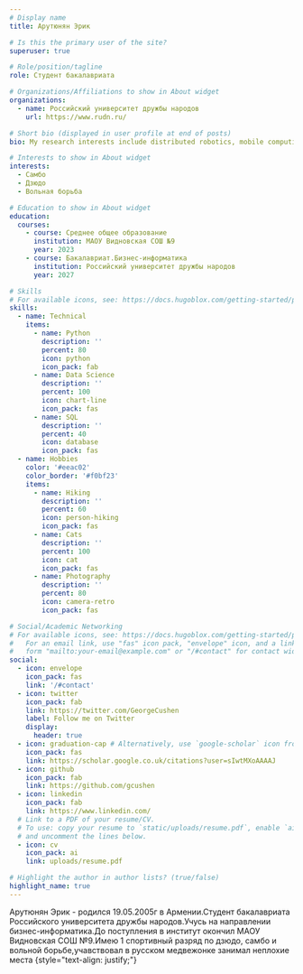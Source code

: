 ```yaml
---
# Display name
title: Арутюнян Эрик

# Is this the primary user of the site?
superuser: true

# Role/position/tagline
role: Студент бакалавриата

# Organizations/Affiliations to show in About widget
organizations:
  - name: Российский университет дружбы народов
    url: https://www.rudn.ru/

# Short bio (displayed in user profile at end of posts)
bio: My research interests include distributed robotics, mobile computing and programmable matter.

# Interests to show in About widget
interests:
  - Самбо
  - Дзюдо
  - Вольная борьба

# Education to show in About widget
education:
  courses:
    - course: Среднее общее образование
      institution: МАОУ Видновская СОШ №9
      year: 2023
    - course: Бакалавриат.Бизнес-информатика
      institution: Российский университет дружбы народов
      year: 2027

# Skills
# For available icons, see: https://docs.hugoblox.com/getting-started/page-builder/#icons
skills:
  - name: Technical
    items:
      - name: Python
        description: ''
        percent: 80
        icon: python
        icon_pack: fab
      - name: Data Science
        description: ''
        percent: 100
        icon: chart-line
        icon_pack: fas
      - name: SQL
        description: ''
        percent: 40
        icon: database
        icon_pack: fas
  - name: Hobbies
    color: '#eeac02'
    color_border: '#f0bf23'
    items:
      - name: Hiking
        description: ''
        percent: 60
        icon: person-hiking
        icon_pack: fas
      - name: Cats
        description: ''
        percent: 100
        icon: cat
        icon_pack: fas
      - name: Photography
        description: ''
        percent: 80
        icon: camera-retro
        icon_pack: fas

# Social/Academic Networking
# For available icons, see: https://docs.hugoblox.com/getting-started/page-builder/#icons
#   For an email link, use "fas" icon pack, "envelope" icon, and a link in the
#   form "mailto:your-email@example.com" or "/#contact" for contact widget.
social:
  - icon: envelope
    icon_pack: fas
    link: '/#contact'
  - icon: twitter
    icon_pack: fab
    link: https://twitter.com/GeorgeCushen
    label: Follow me on Twitter
    display:
      header: true
  - icon: graduation-cap # Alternatively, use `google-scholar` icon from `ai` icon pack
    icon_pack: fas
    link: https://scholar.google.co.uk/citations?user=sIwtMXoAAAAJ
  - icon: github
    icon_pack: fab
    link: https://github.com/gcushen
  - icon: linkedin
    icon_pack: fab
    link: https://www.linkedin.com/
  # Link to a PDF of your resume/CV.
  # To use: copy your resume to `static/uploads/resume.pdf`, enable `ai` icons in `params.yaml`,
  # and uncomment the lines below.
  - icon: cv
    icon_pack: ai
    link: uploads/resume.pdf

# Highlight the author in author lists? (true/false)
highlight_name: true
---
```


Арутюнян Эрик - родился 19.05.2005г в Армении.Студент бакалавриата Российского университета дружбы народов.Учусь на направлении бизнес-информатика.До поступления в институт окончил МАОУ Видновская СОШ №9.Имею 1 спортивный разряд по дзюдо, самбо и вольной борьбе,учавствовал в русском медвежонке занимал неплохие места
{style="text-align: justify;"}
